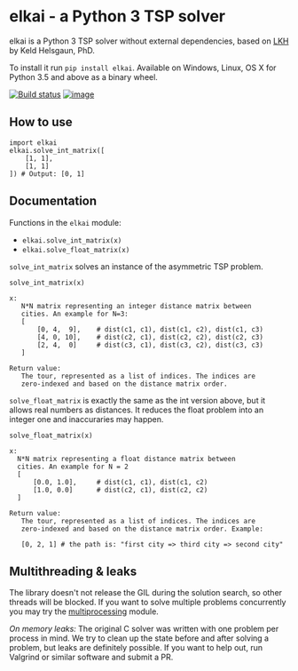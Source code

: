 elkai - a Python 3 TSP solver
====

elkai is a Python 3 TSP solver without external dependencies,
based on [LKH](http://akira.ruc.dk/~keld/research/LKH/) by
Keld Helsgaun, PhD.

To install it run `pip install elkai`. Available on Windows, Linux, OS X
for Python 3.5 and above as a binary wheel. 


[![Build status](https://ci.appveyor.com/api/projects/status/ltwfnqjgxafdx3gv?svg=true)](https://ci.appveyor.com/project/dimitrovskif/elkai)
[![image](https://img.shields.io/pypi/v/elkai.svg)](https://pypi.org/project/elkai/)

How to use
----------

```
import elkai
elkai.solve_int_matrix([
    [1, 1],
    [1, 1]
]) # Output: [0, 1]
```

Documentation
-------------

Functions in the `elkai` module:
   * `elkai.solve_int_matrix(x)`
   * `elkai.solve_float_matrix(x)`

`solve_int_matrix` solves an instance of the asymmetric TSP problem.

```
solve_int_matrix(x)

x:
   N*N matrix representing an integer distance matrix between
   cities. An example for N=3:
   [
       [0, 4,  9],    # dist(c1, c1), dist(c1, c2), dist(c1, c3)
       [4, 0, 10],    # dist(c2, c1), dist(c2, c2), dist(c2, c3)
       [2, 4,  0]     # dist(c3, c1), dist(c3, c2), dist(c3, c3)
   ]

Return value:
   The tour, represented as a list of indices. The indices are
   zero-indexed and based on the distance matrix order.
```


`solve_float_matrix` is exactly the same as the int version above,
but it allows real numbers as distances. It reduces the float problem into
an integer one and inaccuraries may happen. 
```
solve_float_matrix(x)

x:
  N*N matrix representing a float distance matrix between
  cities. An example for N = 2
  [
      [0.0, 1.0],     # dist(c1, c1), dist(c1, c2)
      [1.0, 0.0]      # dist(c2, c1), dist(c2, c2)
  ]

Return value:
   The tour, represented as a list of indices. The indices are
   zero-indexed and based on the distance matrix order. Example:
   
   [0, 2, 1] # the path is: "first city => third city => second city"
```

Multithreading & leaks
----------------------

The library doesn't not release the GIL during the solution search, so other threads will be blocked. If you want to solve multiple problems
concurrently you may try the [multiprocessing](https://docs.python.org/3.7/library/multiprocessing.html) module.

*On memory leaks:* The original C solver was written with one problem per process in mind. We try to clean up the state before and after solving a problem, but leaks are definitely possible. If you want to help out, run Valgrind or similar software and submit a PR.